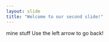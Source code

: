 ```yaml
---
layout: slide
title: "Welcome to our second slide!"
---
```

mine stuff
Use the left arrow to go back!
 
